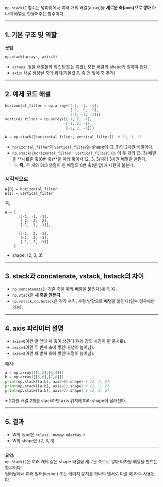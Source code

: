 `np.stack()` 함수는 넘파이에서 여러 개의 배열(array)을 **새로운 축(axis)으로 쌓아** 하나의 배열로 만들어주는 함수이다.

---

## 1. 기본 구조 및 역할

**문법**  
```python
np.stack(arrays, axis=0)
```
- `arrays`: 쌓을 배열들의 리스트(또는 튜플), 모든 배열의 shape가 같아야 한다.
- `axis`: 새로 생성될 축의 위치(기본값 0, 즉 맨 앞에 축 추가)

---

## 2. 예제 코드 해설

```python
horizontal_filter = np.array([[-1, -1, -1],
                              [ 2,  2,  2],
                              [-1, -1, -1]])
vertical_filter = np.array([[-1, 2, -1],
                            [-1, 2, -1],
                            [-1, 2, -1]])

W = np.stack([horizontal_filter, vertical_filter])  # (2, 3, 3)
```

- `horizontal_filter`와 `vertical_filter`는 shape이 (3, 3)인 2차원 배열이다.
- `np.stack([horizontal_filter, vertical_filter])`는 이 두 개의 (3, 3) 배열을 **새로운 축(0번 축)**을 따라 쌓아서 (2, 3, 3)짜리 3차원 배열을 만든다.
    - **즉,** 두 개의 3x3 행렬이 한 배열의 0번 축(맨 앞)에 나란히 붙는다.

### 시각적으로
```
W[0] = horizontal_filter
W[1] = vertical_filter
```
즉,
```
W = [
      [[-1, -1, -1],
       [ 2,  2,  2],
       [-1, -1, -1]],

      [[-1,  2, -1],
       [-1,  2, -1],
       [-1,  2, -1]]
    ]
```
- shape: (2, 3, 3)

---

## 3. stack과 concatenate, vstack, hstack의 차이

- `np.concatenate`는 기존 축을 따라 배열을 붙인다(새 축 X).
- `np.stack`은 **새 축을 만든다**.
- `np.vstack`, `np.hstack`은 각각 수직, 수평 방향으로 배열을 붙인다(일부 경우에만 가능).

---

## 4. axis 파라미터 설명

- `axis=0`이면 맨 앞에 새 축이 생긴다(여러 장의 사진이 한 뭉치로).
- `axis=1`이면 두 번째 축에 쌓인다(행이 늘어남).
- `axis=2`이면 세 번째 축에 쌓인다(열이 늘어남).

예시:
```python
a = np.array([[1,2],[3,4]])
b = np.array([[5,6],[7,8]])
print(np.stack([a,b], axis=0).shape) # (2, 2, 2)
print(np.stack([a,b], axis=1).shape) # (2, 2, 2)
print(np.stack([a,b], axis=2).shape) # (2, 2, 2)
```
※ 2차원 배열 2개를 stack하면 axis 위치에 따라 shape이 달라진다.

---

## 5. 결과

- W의 type은 `<class 'numpy.ndarray'>`
- W의 shape은 (2, 3, 3)

---

**요약:**  
`np.stack()`은 여러 개의 같은 shape 배열을 새로운 축으로 쌓아 다차원 배열을 만드는 함수이다.  
딥러닝에서 여러 필터(kernel) 또는 이미지 뭉치를 하나의 텐서로 다룰 때 자주 사용된다.
